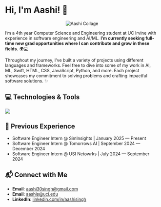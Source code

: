 # Hi, I'm Aashi! 👾

<div style="text-align: center;">
    <img src="Aashi Collage.gif" alt="Aashi Collage">
</div>

I’m a 4th year Computer Science and Engineering student at UC Irvine with experience in software engineering and AI/ML. **I’m currently seeking full-time new grad opportunities where I can contribute and grow in these fields.** 🌍💻

Throughout my journey, I've built a variety of projects using different languages and frameworks. Feel free to dive into some of my work in AI, ML, Swift, HTML, CSS, JavaScript, Python, and more. Each project showcases my commitment to solving problems and crafting impactful software solutions. ✨

## 💻 Technologies & Tools
<img src="https://skillicons.dev/icons?i=cpp,py,java,ts,js,aws,swift,html,css,nodejs,flask,git,github,azure,docker,postgres,dynamodb,figma,vscode,githubactions" />

## 💼 Previous Experience
- Software Engineer Intern @ SimInsights | January 2025 — Present
- Software Engineer Intern @ Tomorrows AI | September 2024 — December 2024
- Software Engineer Intern @ USI Netowrks | July 2024 — September 2024

## 📬 Connect with Me
- **Email**: [aashi30singh@gmail.com](mailto:aashi30singh@gmail.com)
- **Email**: [aashis@uci.edu](mailto:aashis@uci.edu)
- **LinkedIn**: [linkedin.com/in/aashisingh](https://linkedin.com/in/aashisingh)

<!--
**aashisinghh/aashisinghh** is a ✨ _special_ ✨ repository because its `README.md` (this file) appears on your GitHub profile.

Here are some ideas to get you started:

- 🔭 I’m currently working on ...
- 🌱 I’m currently learning ...
- 👯 I’m looking to collaborate on ...
- 🤔 I’m looking for help with ...
- 💬 Ask me about ...
- 📫 How to reach me: ...
- 😄 Pronouns: ...
- ⚡ Fun fact: ...
-->
